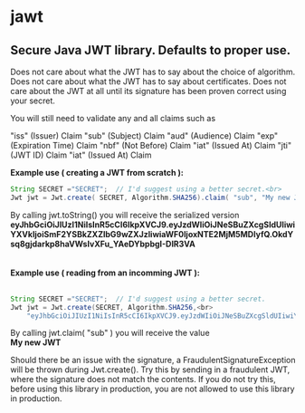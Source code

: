 # jawt

## Secure Java JWT library. Defaults to proper use.

Does not care about what the JWT has to say about the choice of algorithm. Does not care about what the JWT has to say about certificates.
Does not care about the JWT at all until its signature has been proven correct using your secret.

You will still need to validate any and all claims such as

"iss" (Issuer) Claim
"sub" (Subject) Claim
"aud" (Audience) Claim
"exp" (Expiration Time) Claim
"nbf" (Not Before) Claim
"iat" (Issued At) Claim
"jti" (JWT ID) Claim
"iat" (Issued At) Claim

<b>Example use ( creating a JWT from scratch ):</b>

```java
String SECRET ="SECRET";  // I'd suggest using a better secret.<br>
Jwt jwt = Jwt.create( SECRET, Algorithm.SHA256).claim( "sub", "My new JWT" ).claim( "aud", "Java developers" ).claim( "iat", 1516239022 );
```

By calling jwt.toString() you will receive the serialized version<br>
<b>eyJhbGciOiJIUzI1NiIsInR5cCI6IkpXVCJ9.eyJzdWIiOiJNeSBuZXcgSldUIiwiYXVkIjoiSmF2YSBkZXZlbG9wZXJzIiwiaWF0IjoxNTE2MjM5MDIyfQ.OkdYsq8gjdarkp8haVWsIvXFu_YAeDYbpbgI-DIR3VA</b>
<br>
<br>
<br>
<b>Example use ( reading from an incomming JWT ):<br></b>
<br>

```java
String SECRET ="SECRET";  // I'd suggest using a better secret.
Jwt jwt = Jwt.create(SECRET, Algorithm.SHA256,<br>
    "eyJhbGciOiJIUzI1NiIsInR5cCI6IkpXVCJ9.eyJzdWIiOiJNeSBuZXcgSldUIiwiYXVkIjoiSmF2YSBkZXZlbG9wZXJzIiwiaWF0IjoxNTE2MjM5MDIyfQ.OkdYsq8gjdarkp8haVWsIvXFu_YAeDYbpbgI-DIR3VA");
```

By calling jwt.claim( "sub" ) you will receive the value<br>
<b>My new JWT</b>

Should there be an issue with the signature, a FraudulentSignatureException will be thrown during Jwt.create(). Try this by sending in a fraudulent JWT, where the signature does not match the contents. If you do not try this, before using this library in production, you are not allowed to use this library in production.
